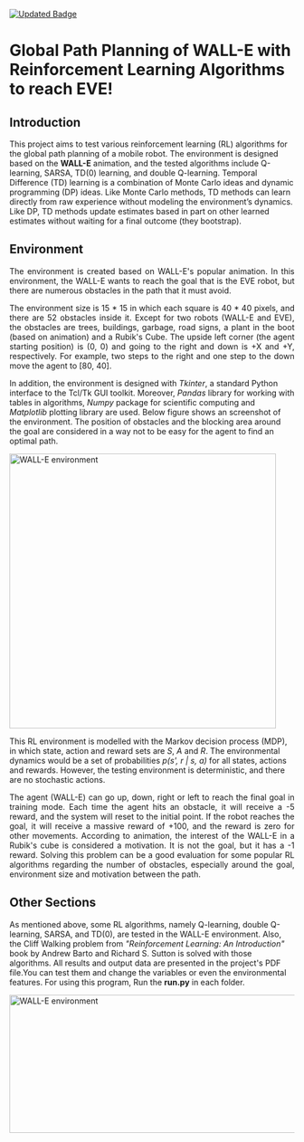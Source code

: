 [![Updated Badge](https://badges.pufler.dev/updated/pouyan-asg/global-path-planning)](https://github.com/pouyan-asg)

# Global Path Planning of WALL-E with Reinforcement Learning Algorithms to reach EVE!

## Introduction

This project aims to test various reinforcement learning (RL) algorithms for the global path planning of a mobile robot. The environment is designed based on the **WALL-E** animation, and the tested algorithms include Q-learning, SARSA, TD(0) learning, and double Q-learning. Temporal Difference (TD) learning is a combination of Monte Carlo ideas and dynamic programming (DP) ideas. Like Monte Carlo methods, TD methods can learn directly from raw experience without modeling the environment’s dynamics. Like DP, TD methods update estimates based in part on other learned estimates without waiting for a final outcome (they bootstrap).

## Environment

<p align="justify">
The environment is created based on WALL-E's popular animation. In this environment, the WALL-E wants to reach the goal that is the EVE robot, but there are numerous obstacles in the path that it must avoid.
  </p>

<p align="justify">
The environment size is 15 * 15 in which each square is 40 * 40 pixels, and there are 52 obstacles inside it. Except for two robots (WALL-E and EVE), the obstacles are trees, buildings, garbage, road signs, a plant in the boot (based on animation) and a Rubik's Cube. The upside left corner (the agent starting position) is (0, 0) and going to the right and down is +X and +Y, respectively. For example, two steps to the right and one step to the down move the agent to [80, 40].
  </p>

In addition, the environment is designed with *Tkinter*, a standard Python interface to the Tcl/Tk GUI toolkit. Moreover, *Pandas* library for working with tables in algorithms, *Numpy* package for scientific computing and *Matplotlib* plotting library are used. Below figure shows an screenshot of the environment. The position of obstacles and the blocking area around the goal are considered in a way not to be easy for the agent to find an optimal path.

<img src="https://drive.google.com/uc?export=view&id=1K1erGU7y1feCwsHUE8XyMp5JHNlTXHOU" width="471" height="486" alt="WALL-E environment" align="middle">

This RL environment is modelled with the Markov decision process (MDP), in which state, action and reward sets are *S*, *A* and *R*. The environmental dynamics would be a set of probabilities *p(s', r | s, a)* for all states, actions and rewards. However, the testing environment is deterministic, and there are no stochastic actions.

<p align="justify">
The agent (WALL-E) can go up, down, right or left to reach the final goal in training mode. Each time the agent hits an obstacle, it will receive a -5 reward, and the system will reset to the initial point. If the robot reaches the goal, it will receive a massive reward of +100, and the reward is zero for other movements. According to animation, the interest of the WALL-E in a Rubik's cube is considered a motivation. It is not the goal, but it has a -1 reward. Solving this problem can be a good evaluation for some popular RL algorithms regarding the number of obstacles, especially around the goal, environment size and motivation between the path.
  </p>

## Other Sections

As mentioned above, some RL algorithms, namely Q-learning, double Q-learning, SARSA, and TD(0), are tested in the WALL-E environment. Also, the Cliff Walking problem from *"Reinforcement Learning: An Introduction"* book by Andrew Barto and Richard S. Sutton is solved with those algorithms. All results and output data are presented in the project's PDF file.You can test them and change the variables or even the environmental features. For using this program, Run the **run.py** in each folder.

<img src="https://drive.google.com/uc?export=view&id=1dPZQfJ5Ao-Nc05EKvxP2b7tjIYDwlzao" width="640" height="244" alt="WALL-E environment" align="middle">
